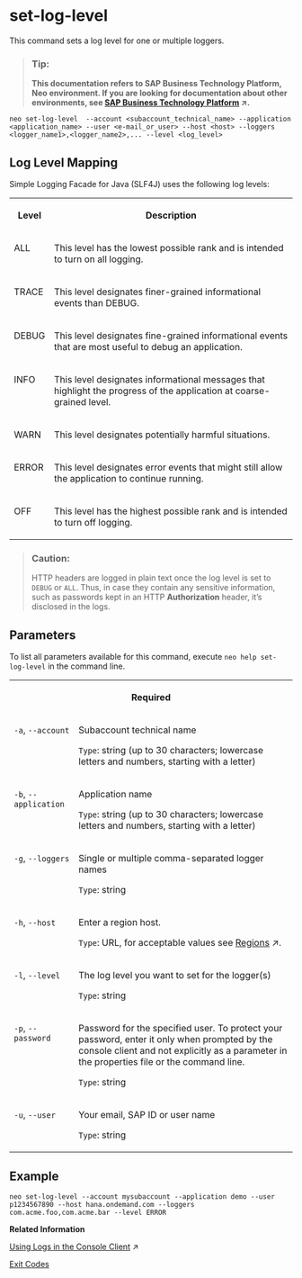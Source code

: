 <!-- loio1b495d7580c7404db42c9da996b50a93 -->

# set-log-level

This command sets a log level for one or multiple loggers.



> ### Tip:  
> **This documentation refers to SAP Business Technology Platform, Neo environment. If you are looking for documentation about other environments, see [SAP Business Technology Platform](https://help.sap.com/viewer/65de2977205c403bbc107264b8eccf4b/Cloud/en-US/6a2c1ab5a31b4ed9a2ce17a5329e1dd8.html "SAP Business Technology Platform (SAP BTP) is an integrated offering comprised of four technology portfolios: database and data management, application development and integration, analytics, and intelligent technologies. The platform offers users the ability to turn data into business value, compose end-to-end business processes, and build and extend SAP applications quickly.") :arrow_upper_right:.**



```
neo set-log-level  --account <subaccount_technical_name> --application <application_name> --user <e-mail_or_user> --host <host> --loggers <logger_name1>,<logger_name2>,... --level <log_level>
```



<a name="loio1b495d7580c7404db42c9da996b50a93__section_N100AF_N10013_N10001"/>

## Log Level Mapping

Simple Logging Facade for Java \(SLF4J\) uses the following log levels:


<table>
<tr>
<th valign="top">

Level



</th>
<th valign="top">

Description



</th>
</tr>
<tr>
<td valign="top">

ALL



</td>
<td valign="top">

This level has the lowest possible rank and is intended to turn on all logging.



</td>
</tr>
<tr>
<td valign="top">

TRACE



</td>
<td valign="top">

This level designates finer-grained informational events than DEBUG.



</td>
</tr>
<tr>
<td valign="top">

DEBUG



</td>
<td valign="top">

This level designates fine-grained informational events that are most useful to debug an application.



</td>
</tr>
<tr>
<td valign="top">

INFO



</td>
<td valign="top">

This level designates informational messages that highlight the progress of the application at coarse-grained level.



</td>
</tr>
<tr>
<td valign="top">

WARN



</td>
<td valign="top">

This level designates potentially harmful situations.



</td>
</tr>
<tr>
<td valign="top">

ERROR



</td>
<td valign="top">

This level designates error events that might still allow the application to continue running.



</td>
</tr>
<tr>
<td valign="top">

OFF



</td>
<td valign="top">

This level has the highest possible rank and is intended to turn off logging.



</td>
</tr>
</table>

> ### Caution:  
> HTTP headers are logged in plain text once the log level is set to `DEBUG` or `ALL`. Thus, in case they contain any sensitive information, such as passwords kept in an HTTP **Authorization** header, it’s disclosed in the logs.



## Parameters



To list all parameters available for this command, execute `neo help set-log-level` in the command line.


<table>
<tr>
<th valign="top" colspan="2">

Required



</th>
</tr>
<tr>
<td valign="top">

`-a`, `--account` 



</td>
<td valign="top">

Subaccount technical name

`Type`: string \(up to 30 characters; lowercase letters and numbers, starting with a letter\)



</td>
</tr>
<tr>
<td valign="top">

`-b`, `--application` 



</td>
<td valign="top">

Application name

 `Type`: string \(up to 30 characters; lowercase letters and numbers, starting with a letter\)



</td>
</tr>
<tr>
<td valign="top">

`-g`, `--loggers` 



</td>
<td valign="top">

Single or multiple comma-separated logger names

`Type`: string



</td>
</tr>
<tr>
<td valign="top">

`-h`, `--host` 



</td>
<td valign="top">

Enter a region host.

`Type`: URL, for acceptable values see [Regions](https://help.sap.com/viewer/65de2977205c403bbc107264b8eccf4b/Cloud/en-US/350356d1dc314d3199dca15bd2ab9b0e.html "You can deploy applications in different regions. Each region represents a geographical location (for example, Europe, US East) where applications, data, or services are hosted.") :arrow_upper_right:.



</td>
</tr>
<tr>
<td valign="top">

`-l`, `--level` 



</td>
<td valign="top">

The log level you want to set for the logger\(s\)

`Type`: string



</td>
</tr>
<tr>
<td valign="top">

`-p`, `--password` 



</td>
<td valign="top">

Password for the specified user. To protect your password, enter it only when prompted by the console client and not explicitly as a parameter in the properties file or the command line.

`Type`: string



</td>
</tr>
<tr>
<td valign="top">

`-u`, `--user` 



</td>
<td valign="top">

Your email, SAP ID or user name

`Type`: string



</td>
</tr>
</table>



## Example

```
neo set-log-level --account mysubaccount --application demo --user p1234567890 --host hana.ondemand.com --loggers com.acme.foo,com.acme.bar --level ERROR
```

**Related Information**  


[Using Logs in the Console Client](https://help.sap.com/viewer/f88a032109f0429caea276fc6e3a95f9/Cloud/en-US/e4fd83c5bb5710149b1e94f127f108e4.html "") :arrow_upper_right:

[Exit Codes](exit-codes-7886796.md "")

